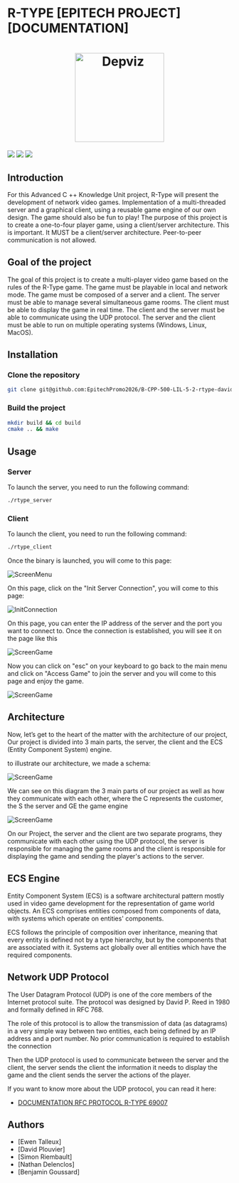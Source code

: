 # R-TYPE [EPITECH PROJECT] [DOCUMENTATION]

<h1 align="center">
  <img src="https://upload.wikimedia.org/wikipedia/fr/6/64/R-Type_Logo.png" alt="Depviz" title="Depviz" height="200px">
  <br>
</h1>

<a href="https://img.shields.io/badge/MADE%20WITH-SFML-brightgreen" alt="SFML">
        <img src="https://img.shields.io/badge/MADE%20WITH-SFML-brightgreen" /></a>
<a href="https://img.shields.io/badge/MADE%20WITH-C%2B%2B-ff69b4" alt="C++">
        <img src="https://img.shields.io/badge/MADE%20WITH-C%2B%2B-ff69b4" /></a>
<a href="https://img.shields.io/badge/MADE%20WITH-CMAKE-red" alt="Cmake">
        <img src="https://img.shields.io/badge/MADE%20WITH-CMAKE-red" /></a>

## Introduction

For this Advanced C ++ Knowledge Unit project, R-Type will present the development of network video games. 
Implementation of a multi-threaded server and a graphical client, using a reusable game engine of our own design. 
The game should also be fun to play! 
The purpose of this project is to create a one-to-four player game, using a client/server architecture.
This is important. It MUST be a client/server architecture. Peer-to-peer communication is not allowed.

## Goal of the project

The goal of this project is to create a multi-player video game based on the rules of the R-Type game. 
The game must be playable in local and network mode. 
The game must be composed of a server and a client. 
The server must be able to manage several simultaneous game rooms. 
The client must be able to display the game in real time. 
The client and the server must be able to communicate using the UDP protocol. 
The server and the client must be able to run on multiple operating systems (Windows, Linux, MacOS).

## Installation

### Clone the repository

```bash
git clone git@github.com:EpitechPromo2026/B-CPP-500-LIL-5-2-rtype-david.plouvier.git
```

### Build the project

```bash
mkdir build && cd build
cmake .. && make
```

## Usage

### Server

To launch the server, you need to run the following command:
```bash
./rtype_server
```

### Client

To launch the client, you need to run the following command:
```bash
./rtype_client
```

Once the binary is launched, you will come to this page:

![ScreenMenu](https://github.com/Nathandelenclos/Rtype/blob/master/docs/assets/game_menu.png)

On this page, click on the "Init Server Connection", you will come to this page:

![InitConnection](https://github.com/Nathandelenclos/Rtype/blob/master/docs/assets/init_connection.png)

On this page, you can enter the IP address of the server and the port you want to connect to.
Once the connection is established, you will see it on the page like this

![ScreenGame](https://github.com/Nathandelenclos/Rtype/blob/master/docs/assets/connection_server_done.png)

Now you can click on "esc" on your keyboard to go back to the main menu and click on "Access Game" to join the server and you will come to this page and enjoy the game.

![ScreenGame](https://github.com/Nathandelenclos/Rtype/blob/master/docs/assets/game.png)

## Architecture

Now, let’s get to the heart of the matter with the architecture of our project,
Our project is divided into 3 main parts, the server, the client and the ECS (Entity Component System) engine.

to illustrate our architecture, we made a schema:

![ScreenGame](https://github.com/Nathandelenclos/Rtype/blob/master/docs/assets/Architecture.png)

We can see on this diagram the 3 main parts of our project as well as how they communicate with each other, 
where the C represents the customer, the S the server and GE the game engine

![ScreenGame](https://github.com/Nathandelenclos/Rtype/blob/master/docs/assets/Server_Client_UDP.png)

On our Project, the server and the client are two separate programs, they communicate with each other using the UDP protocol,
the server is responsible for managing the game rooms and the client is responsible for displaying the game and sending the player's actions to the server.

## ECS Engine

Entity Component System (ECS) is a software architectural pattern mostly used in video game development for the representation of game world objects.
An ECS comprises entities composed from components of data, with systems which operate on entities' components.

ECS follows the principle of composition over inheritance, meaning that every entity is defined not by a type hierarchy, but by the components that are associated with it.
Systems act globally over all entities which have the required components.

## Network UDP Protocol

The User Datagram Protocol (UDP) is one of the core members of the Internet protocol suite.
The protocol was designed by David P. Reed in 1980 and formally defined in RFC 768.

The role of this protocol is to allow the transmission of data (as datagrams) in a very simple way between two entities, each being defined by an IP address and a port number. 
No prior communication is required to establish the connection

Then the UDP protocol is used to communicate between the server and the client,
the server sends the client the information it needs to display the game and the client sends the server the actions of the player.

If you want to know more about the UDP protocol, you can read it here:

- [DOCUMENTATION RFC PROTOCOL R-TYPE 69007](docs/rfc69420.txt)

## Authors

- [Ewen Talleux]
- [David Plouvier]
- [Simon Riembault]
- [Nathan Delenclos]
- [Benjamin Goussard]
